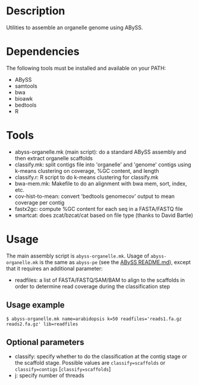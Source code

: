 # Description

Utilities to assemble an organelle genome using ABySS.

# Dependencies

The following tools must be installed and available on your PATH:

* ABySS
* samtools
* bwa
* bioawk
* bedtools
* R

# Tools

* abyss-organelle.mk (main script): do a standard ABySS assembly and then extract organelle scaffolds
* classify.mk: split contigs file into 'organelle' and 'genome' contigs using k-means clustering on coverage, %GC content, and length
* classify.r: R script to do k-means clustering for classify.mk
* bwa-mem.mk: Makefile to do an alignment with bwa mem, sort, index, etc.
* cov-hist-to-mean: convert 'bedtools genomecov' output to mean coverage per contig
* fastx2gc: compute %GC content for each seq in a FASTA/FASTQ file
* smartcat: does zcat/bzcat/cat based on file type (thanks to David Bartle)

# Usage

The main assembly script is `abyss-organelle.mk`. Usage of `abyss-organelle.mk` is the same as `abyss-pe` (see the [ABySS README.md](https://github.com/bcgsc/abyss#assembling-a-paired-end-library)), except that it requires an additional parameter:

* readfiles: a list of FASTA/FASTQ/SAM/BAM to align to the scaffolds in order to determine read coverage during the classification step

## Usage example

```
$ abyss-organelle.mk name=arabidopsis k=50 readfiles='reads1.fa.gz reads2.fa.gz' lib=readfiles
```

## Optional parameters

* classify: specify whether to do the classification at the contig stage or the scaffold stage. Possible values are `classify=scaffolds` or `classify=contigs` [`classify=scaffolds`]
* j: specify number of threads
